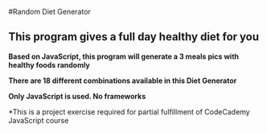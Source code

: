 #Random Diet Generator

## This program gives a full day healthy diet for you

**Based on JavaScript, this program will generate a 3 meals pics with healthy foods randomly**

**There are 18 different combinations available in this Diet Generator**

**Only JavaScript is used. No frameworks**

*This is a project exercise required for partial fulfillment of CodeCademy JavaScript course



